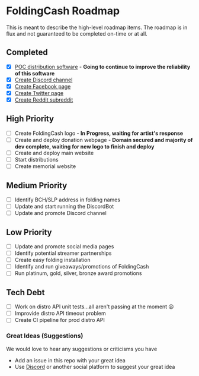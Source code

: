 # FoldingCash Roadmap

This is meant to describe the high-level roadmap items. The roadmap is in flux and not guaranteed to be completed on-time or at all.

## Completed

- [X] [POC distribution software](https://github.com/foldingcash/distro) - **Going to continue to improve the reliability of this software**
- [X] [Create Discord channel](https://discord.gg/HU3YeXQ)
- [X] [Create Facebook page](https://www.facebook.com/FoldingCash)
- [X] [Create Twitter page](https://twitter.com/FoldingCash)
- [X] [Create Reddit subreddit](https://reddit.com/r/FoldingCash)

## High Priority

- [ ] Create FoldingCash logo - **In Progress, waiting for artist's response**
- [ ] Create and deploy donation webpage - **Domain secured and majority of dev complete, waiting for new logo to finish and deploy**
- [ ] Create and deploy main website
- [ ] Start distributions
- [ ] Create memorial website

## Medium Priority

- [ ] Identify BCH/SLP address in folding names
- [ ] Update and start running the DiscordBot
- [ ] Update and promote Discord channel

## Low Priority

- [ ] Update and promote social media pages
- [ ] Identify potential streamer partnerships
- [ ] Create easy folding installation
- [ ] Identify and run giveaways/promotions of FoldingCash
- [ ] Run platinum, gold, silver, bronze award promotions

## Tech Debt

- [ ] Work on distro API unit tests...all aren't passing at the moment :frowning:
- [ ] Improvide distro API timeout problem
- [ ] Create CI pipeline for prod distro API

### Great Ideas (Suggestions)

We would love to hear any suggestions or criticisms you have

- Add an issue in this repo with your great idea
- Use [Discord](https://discord.gg/HU3YeXQ) or another social platform to suggest your great idea